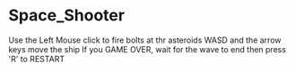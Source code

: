 # Space_Shooter

Use the Left Mouse click to fire bolts at thr asteroids
WASD and the arrow keys move the ship
If you GAME OVER, wait for the wave to end then press 'R' to RESTART
